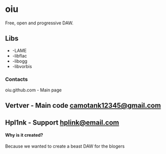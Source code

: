 # oiu

Free, open and progressive DAW.

## Libs

* -LAME
* -libflac
* -libogg
* -libvorbis

### Contacts
oiu.github.com - Main page

Vertver - Main code <camotank12345@gmail.com>
---
Hpl1nk - Support <hplink@email.com>
---

#### Why is it created?

Because we wanted to create a beast DAW for the blogers
